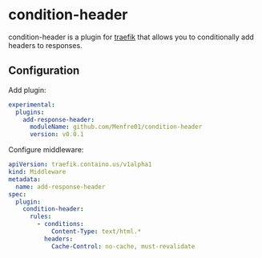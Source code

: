 # condition-header

condition-header is a plugin for [traefik](https://traefik.io) that allows you to conditionally add headers to responses.

## Configuration

Add plugin:
```yaml
experimental:
  plugins:
    add-response-header:
      moduleName: github.com/Menfre01/condition-header
      version: v0.0.1
```

Configure middleware:
```yaml
apiVersion: traefik.containo.us/v1alpha1
kind: Middleware
metadata:
  name: add-response-header
spec:
  plugin:
    condition-header:
      rules:
        - conditions:
            Content-Type: text/html.*
          headers:
            Cache-Control: no-cache, must-revalidate
```

